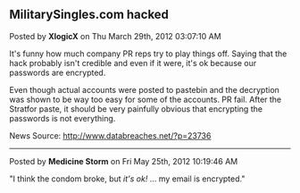 ## MilitarySingles.com hacked
Posted by **XlogicX** on Thu March 29th, 2012 03:07:10 AM

It's funny how much company PR reps try to play things off. Saying that the hack
probably isn't credible and even if it were, it's ok because our passwords are
encrypted.

Even though actual accounts were posted to pastebin and the decryption was shown
to be way too easy for some of the accounts. PR fail. After the Stratfor paste,
it should be very painfully obvious that encrypting the passwords is not
everything.

News Source:
<http://www.databreaches.net/?p=23736>

--------------------------------------------------------------------------------

Posted by **Medicine Storm** on Fri May 25th, 2012 10:19:46 AM

"I think the condom broke, but _it's ok!_ ... my email is encrypted."
